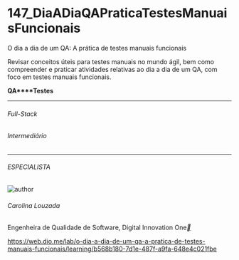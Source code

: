 # 147_DiaADiaQAPraticaTestesManuaisFuncionais
 O dia a dia de um QA: A prática de testes manuais funcionais



Revisar conceitos úteis para testes manuais no mundo ágil, bem como compreender e praticar atividades relativas ao dia a dia de um QA, com foco em testes manuais funcionais.

**QA****Testes**

------

###### Full-Stack

###### Intermediário

------

###### ESPECIALISTA

![author](https://hermes.digitalinnovation.one/users/author/photos/084bc553-3d5b-475d-b38e-75f54b5299b3.jpg)

###### Carolina Louzada

Engenheira de Qualidade de Software, Digital Innovation One[**](https://www.linkedin.com/in/carolina-santana-louzada-436a1678/)



https://web.dio.me/lab/o-dia-a-dia-de-um-qa-a-pratica-de-testes-manuais-funcionais/learning/b568b180-7d1e-487f-a9fa-648e4c021fbe



